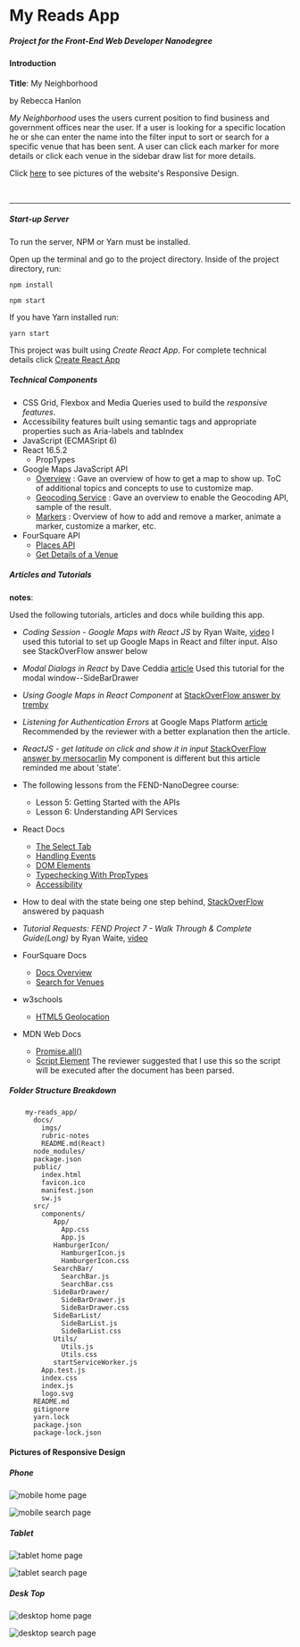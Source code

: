# My Reads App
##### Project for the *Front-End Web Developer Nanodegree*

#### Introduction

**Title**: My Neighborhood

by Rebecca Hanlon

*My Neighborhood*  uses the users current position to find business and government offices near the user.  If a user is looking for a specific location he or she can enter the name into the filter input to sort or search for a specific venue that has been sent.  A user can click each marker for more details or click each venue in the sidebar draw list for more details.

<!--Click [here](#picture-of-data-and-components-breakdown) to see the component and data break down of the app.-->

Click [here](#pictures-of-responsive-design) to see pictures of the website's Responsive Design.

<br>

<hr>

##### Start-up Server

To run the server, NPM or Yarn must be installed.

Open up the terminal and go to the project directory.  Inside of the project directory, run:

`npm install`

`npm start`

If you have Yarn installed run:

`yarn start`

This project was built using *Create React App*.  For complete technical details click [Create React App](./docs/README.md)



##### Technical Components
- CSS Grid, Flexbox and Media Queries used to build the _responsive features_.
- Accessibility features built using semantic tags and appropriate properties such as Aria-labels and tabIndex
- JavaScript (ECMASript 6)
- React 16.5.2
    - PropTypes
- Google Maps JavaScript API
    - [Overview](https://developers.google.com/maps/documentation/javascript/tutorial) :
      Gave an overview of how to get a map to show up.  ToC of additional topics and concepts to use to customize map.
    - [Geocoding Service](https://developers.google.com/maps/documentation/javascript/geocoding) :
      Gave an overview to enable the Geocoding API, sample of the result.
    -  [Markers](https://developers.google.com/maps/documentation/javascript/markers) : Overview of how to add and remove a marker, animate a marker, customize a marker, etc.
- FourSquare API
    - [Places API](https://developer.foursquare.com/docs/announcements)
    - [Get Details of a Venue](https://developer.foursquare.com/docs/api/venues/details)


##### Articles and Tutorials
**notes**:

Used the following tutorials, articles and docs while building this app.

- *Coding Session - Google Maps with React JS* by Ryan Waite, [video](https://www.youtube.com/watch?v=5J6fs_BlVC0&feature=youtu.be)
I used this tutorial to set up Google Maps in React and filter input.  Also see StackOverFlow answer below

- *Modal Dialogs in React* by Dave Ceddia [article](https://daveceddia.com/open-modal-in-react/)
Used this tutorial for the modal window--SideBarDrawer

- *Using Google Maps in React Component* at [StackOverFlow answer by tremby](https://stackoverflow.com/questions/48493960/using-google-map-in-react-component)

- *Listening for Authentication Errors* at Google Maps Platform [article](https://developers.google.com/maps/documentation/javascript/events#auth-errors)
  Recommended by the reviewer with a better explanation then the article.

- *ReactJS - get latitude on click and show it in input* [StackOverFlow answer by mersocarlin](https://stackoverflow.com/questions/46387375/reactjs-get-latitude-on-click-and-show-it-in-input)
My component is different but this article reminded me about 'state'.

- The following lessons from the FEND-NanoDegree course:
    - Lesson 5: Getting Started with the APIs
    - Lesson 6: Understanding API Services

- React Docs
    - [The Select Tab](https://reactjs.org/docs/forms.html#the-select-tag)
    - [Handling Events](https://reactjs.org/docs/handling-events.html)
    - [DOM Elements](https://reactjs.org/docs/dom-elements.html)
    - [Typechecking With PropTypes](https://reactjs.org/docs/typechecking-with-proptypes.html)
    - [Accessibility](https://reactjs.org/docs/accessibility.html)

- How to deal with the state being one step behind, [StackOverFlow](https://stackoverflow.com/questions/42434013/react-state-update-step-behind) answered by paquash

- *Tutorial Requests: FEND Project 7 - Walk Through & Complete Guide(Long)* by Ryan Waite, [video](https://www.youtube.com/watch?v=LvQe7xrUh7I&list=PLKC17wty6rS1XVZbRlWjYU0WVsIoJyO3s&index=9)

- FourSquare Docs
    - [Docs Overview](https://developer.foursquare.com/docs)
    - [Search for Venues](https://developer.foursquare.com/docs/api/venues/search)

- w3schools
    - [HTML5 Geolocation](https://www.w3schools.com/html/html5_geolocation.asp)

- MDN Web Docs
    - [Promise.all()](https://developer.mozilla.org/en-US/docs/Web/JavaScript/Reference/Global_Objects/Promise/all)
    - [Script Element](https://developer.mozilla.org/en-US/docs/Web/HTML/Element/script)
      The reviewer suggested that I use this so the script will be executed after the document has been parsed.

##### Folder Structure Breakdown
```
    my-reads_app/
      docs/
        imgs/
        rubric-notes
        README.md(React)
      node_modules/
      package.json
      public/
        index.html
        favicon.ico
        manifest.json
        sw.js
      src/
        components/
           App/
             App.css
             App.js
           HamburgerIcon/
             HamburgerIcon.js
             HamburgerIcon.css
           SearchBar/
             SearchBar.js
             SearchBar.css
           SideBarDrawer/
             SideBarDrawer.js
             SideBarDrawer.css
           SideBarList/
             SideBarList.js
             SideBarList.css
           Utils/
             Utils.js
             Utils.css
           startServiceWorker.js
        App.test.js
        index.css
        index.js
        logo.svg
      README.md
      gitignore
      yarn.lock
      package.json
      package-lock.json
```

<!--#### Picture of Data and Components Breakdown-->
<!--![breakdown](./docs/imgs/myReadAppOutline_v2.jpg)-->

#### Pictures of Responsive Design
##### Phone

![mobile home page](./docs/imgs/mobile-1.png)

![mobile search page](./docs/imgs/mobile-2.png)

##### Tablet
![tablet home page](./docs/imgs/tablet-1.png)

![tablet search page](./docs/imgs/tablet-2.png)

##### Desk Top
![desktop home page](./docs/imgs/deskTop-1.png)

![desktop search page](./docs/imgs/deskTop-2.png)
